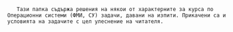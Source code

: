        Тази папка съдържа решения на някои от характерните за курса по Операционни системи (ФМИ, СУ) задачи, давани на изпити. Прикачени са и условията на задачите с цел улеснение на читателя.
